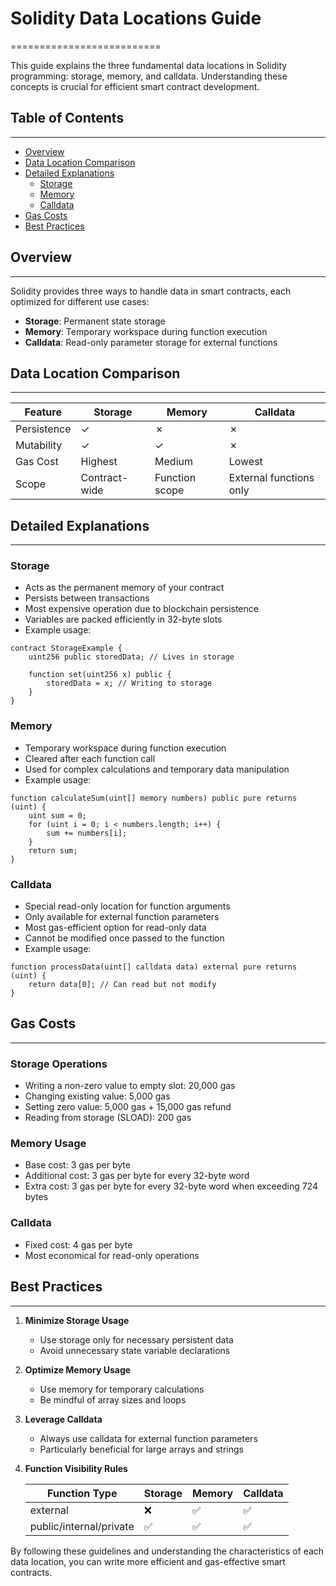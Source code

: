 # Solidity Data Locations Guide

==========================

This guide explains the three fundamental data locations in Solidity programming: storage, memory, and calldata. Understanding these concepts is crucial for efficient smart contract development.

## Table of Contents

---

- [Overview](#overview)
- [Data Location Comparison](#data-location-comparison)
- [Detailed Explanations](#detailed-explanations)
  - [Storage](#storage)
  - [Memory](#memory)
  - [Calldata](#calldata)
- [Gas Costs](#gas-costs)
- [Best Practices](#best-practices)

## Overview

---

Solidity provides three ways to handle data in smart contracts, each optimized for different use cases:

- **Storage**: Permanent state storage
- **Memory**: Temporary workspace during function execution
- **Calldata**: Read-only parameter storage for external functions

## Data Location Comparison

---

| Feature     | Storage       | Memory         | Calldata                |
| ----------- | ------------- | -------------- | ----------------------- |
| Persistence | ✓             | ✗              | ✗                       |
| Mutability  | ✓             | ✓              | ✗                       |
| Gas Cost    | Highest       | Medium         | Lowest                  |
| Scope       | Contract-wide | Function scope | External functions only |

## Detailed Explanations

---

### Storage

- Acts as the permanent memory of your contract
- Persists between transactions
- Most expensive operation due to blockchain persistence
- Variables are packed efficiently in 32-byte slots
- Example usage:

```solidity
contract StorageExample {
    uint256 public storedData; // Lives in storage

    function set(uint256 x) public {
        storedData = x; // Writing to storage
    }
}
```

### Memory

- Temporary workspace during function execution
- Cleared after each function call
- Used for complex calculations and temporary data manipulation
- Example usage:

```solidity
function calculateSum(uint[] memory numbers) public pure returns (uint) {
    uint sum = 0;
    for (uint i = 0; i < numbers.length; i++) {
        sum += numbers[i];
    }
    return sum;
}
```

### Calldata

- Special read-only location for function arguments
- Only available for external function parameters
- Most gas-efficient option for read-only data
- Cannot be modified once passed to the function
- Example usage:

```solidity
function processData(uint[] calldata data) external pure returns (uint) {
    return data[0]; // Can read but not modify
}
```

## Gas Costs

---

### Storage Operations

- Writing a non-zero value to empty slot: 20,000 gas
- Changing existing value: 5,000 gas
- Setting zero value: 5,000 gas + 15,000 gas refund
- Reading from storage (SLOAD): 200 gas

### Memory Usage

- Base cost: 3 gas per byte
- Additional cost: 3 gas per byte for every 32-byte word
- Extra cost: 3 gas per byte for every 32-byte word when exceeding 724 bytes

### Calldata

- Fixed cost: 4 gas per byte
- Most economical for read-only operations

## Best Practices

---

1. **Minimize Storage Usage**

   - Use storage only for necessary persistent data
   - Avoid unnecessary state variable declarations

2. **Optimize Memory Usage**

   - Use memory for temporary calculations
   - Be mindful of array sizes and loops

3. **Leverage Calldata**

   - Always use calldata for external function parameters
   - Particularly beneficial for large arrays and strings

4. **Function Visibility Rules**

   | Function Type           | Storage | Memory | Calldata |
   | ----------------------- | ------- | ------ | -------- |
   | external                | ❌      | ✅     | ✅       |
   | public/internal/private | ✅      | ✅     | ✅       |

By following these guidelines and understanding the characteristics of each data location, you can write more efficient and gas-effective smart contracts.

